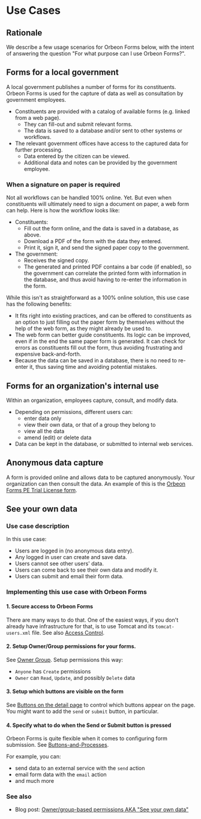 # Use Cases

<!-- toc -->

## Rationale

We describe a few usage scenarios for Orbeon Forms below, with the intent of answering the question "For what purpose can I use Orbeon Forms?".

## Forms for a local government

A local government publishes a number of forms for its constituents. Orbeon Forms is used for the capture of data as well as consultation by government employees.

- Constituents are provided with a catalog of available forms (e.g. linked from a web page).
    - They can fill-out and submit relevant forms.
    - The data is saved to a database and/or sent to other systems or workflows.
- The relevant government offices have access to the captured data for further processing.
    - Data entered by the citizen can be viewed.
    - Additional data and notes can be provided by the government employee.

### When a signature on paper is required

Not all workflows can be handled 100% online. Yet. But even when constituents will ultimately need to sign a document on paper, a web form can help. Here is how the workflow looks like:

- Constituents:
    - Fill out the form online, and the data is saved in a database, as above.
    - Download a PDF of the form with the data they entered.
    - Print it, sign it, and send the signed paper copy to the government.
- The government:
    - Receives the signed copy.
    - The generated and printed PDF contains a bar code (if enabled), so the government can correlate the printed form with information in the database, and thus avoid having to re-enter the information in the form.

While this isn't as straightforward as a 100% online solution, this use case has the following benefits:

- It fits right into existing practices, and can be offered to constituents as an option to just filling out the paper form by themselves without the help of the web form, as they might already be used to.
- The web form can better guide constituents. Its logic can be improved, even if in the end the same paper form is generated. It can check for errors as constituents fill out the form, thus avoiding frustrating and expensive back-and-forth.
- Because the data can be saved in a database, there is no need to re-enter it, thus saving time and avoiding potential mistakes.

## Forms for an organization's internal use

Within an organization, employees capture, consult, and modify data.

- Depending on permissions, different users can:
  - enter data only
  - view their own data, or that of a group they belong to
  - view all the data
  - amend (edit) or delete data
- Data can be kept in the database, or submitted to internal web services.

## Anonymous data capture

A form is provided online and allows data to be captured anonymously. Your organization can then consult the data. An example of this is the [Orbeon Forms PE Trial License form](http://demo.orbeon.com/orbeon/fr/orbeon/register/new).

## See your own data

### Use case description

In this use case:

- Users are logged in (no anonymous data entry).
- Any logged in user can create and save data.
- Users cannot see other users' data.
- Users can come back to see their own data and modify it.
- Users can submit and email their form data.

### Implementing this use case with Orbeon Forms

#### 1. Secure access to Orbeon Forms

There are many ways to do that. One of the easiest ways, if you don't already have infrastructure for that, is to use Tomcat and its `tomcat-users.xml` file. See also [Access Control](form-runner/access-control/users.md).

#### 2. Setup Owner/Group permissions for your forms.

See [Owner Group](form-runner/access-control/owner-group.md). Setup permissions this way:

- `Anyone` has `Create` permissions
- `Owner` can `Read`, `Update`, and possibly `Delete` data

#### 3. Setup which buttons are visible on the form

See [Buttons on the detail page](configuration/properties/form-runner.md#buttons-on-the-detail-page) to control which buttons appear on the page. You might want to add the `send` or `submit` button, in particular.

#### 4. Specify what to do when the Send or Submit button is pressed

Orbeon Forms is quite flexible when it comes to configuring form submission. See [Buttons-and-Processes](form-runner/advanced/buttons-and-processes/README.md).

For example, you can:

- send data to an external service with the `send` action
- email form data with the `email` action
- and much more

### See also

- Blog post: [Owner/group-based permissions AKA "See your own data"](http://blog.orbeon.com/2013/09/ownergroup-based-permissions-aka-see.html)
